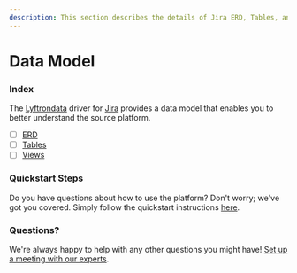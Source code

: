 ```yaml
---
description: This section describes the details of Jira ERD, Tables, and Views.
---
```


# Data Model

### Index

The  [Lyftrondata](https://www.lyftrondata.com/) driver for [Jira](https://www.lyftrondata.com/integration/business-analytics/jira/) provides a data model that enables you to better understand the source platform.

* [ ] [ERD](erd.md)
* [ ] [Tables](tables.md)
* [ ] [Views](views.md)

### Quickstart Steps

Do you have questions about how to use the platform? Don't worry; we've got you covered. Simply follow the quickstart instructions [here](../README.md).


### Questions? <a href="#questions" id="questions"></a>

We're always happy to help with any other questions you might have! [Set up a meeting with our experts](https://www.lyftrondata.com/book-a-meeting/).

